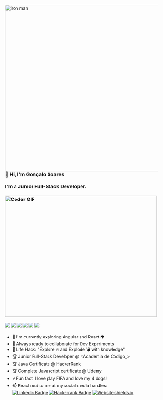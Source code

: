 <img src="http://i.imgur.com/qjeYbqX.png" width="550" align="right" alt="iron man" />

<h3 align="left">
 <abc>
  <br>👋 Hi, I'm Gonçalo Soares.<br>
  <br> I'm a Junior Full-Stack Developer. <br>
  <br>
    <img src="https://media.giphy.com/media/SWoSkN6DxTszqIKEqv/giphy.gif" alt="Coder GIF" width="500" height="400">
 </abc>
</h3> 

   ####      ![](https://img.shields.io/badge/Java-%7C-red) ![](https://img.shields.io/badge/JavaScript-%3C%2F%3E-yellow) ![](https://img.shields.io/badge/HTML-%3C%2F%3E-blueviolet)  ![](https://img.shields.io/badge/Angular-%7C-0%2C%2022%2C%20100) ![](https://img.shields.io/badge/React-%7C-yellowgreen) ![](https://img.shields.io/badge/MySQL-%7C-orange) 

- :telescope: I'm currently exploring Angular and React :alien:
- :microscope: Always ready to collaborate for Dev Experiments
- :dart: Life Hack: "Explore :fire: and Explode :bomb: with knowledge" 
- :trophy: Junior Full-Stack Developer @ <Academia de Código_>
- :trophy: Java Certificate @ HackerRank
- :trophy: Complete Javascript certificate @ Udemy 
- :zap: Fun fact: I love play FIFA and love my 4 dogs!
- :mailbox: Reach out to me at my social media handles: <br>
[![Linkedin Badge](https://img.shields.io/badge/-goncalosilvasoares-blue?style=flat-square&logo=Linkedin&logoColor=white&link=https://www.linkedin.com/in/goncalosilvasoares/)](https://www.linkedin.com/in/goncalosilvasoares/) [![Hackerrank Badge](https://img.shields.io/badge/Profile-Hackerrank-brightgreen)](https://www.hackerrank.com/goncalosoares_) 
[![Website shields.io](https://img.shields.io/website-up-down-green-red/http/shields.io.svg)](http://www.goncalosoares.pt)

